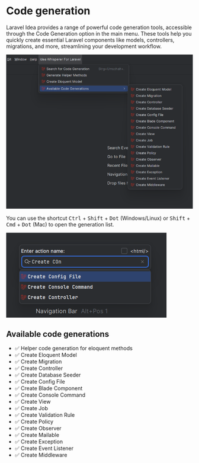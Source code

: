 # Code generation

Laravel Idea provides a range of powerful code generation tools,
accessible through the Code Generation option in the main menu. 
These tools help you quickly create essential Laravel components like models, controllers,
migrations, and more, streamlining your development workflow.

![Code generation](./images/codeGeneration/main-menu.png)

You can use the shortcut <kbd>Ctrl</kbd> + <kbd>Shift</kbd> + <kbd>Dot</kbd> (Windows/Linux) 
or <kbd>Shift</kbd> + <kbd>Cmd</kbd> + <kbd>Dot</kbd> (Mac) to open the generation list.

![Code generation](./images/codeGeneration/search-action.png)

## Available code generations

- ✅ Helper code generation for eloquent methods
- ✅ Create Eloquent Model
- ✅ Create Migration
- ✅ Create Controller
- ✅ Create Database Seeder
- ✅ Create Config File
- ✅ Create Blade Component
- ✅ Create Console Command
- ✅ Create View
- ✅ Create Job
- ✅ Create Validation Rule
- ✅ Create Policy
- ✅ Create Observer
- ✅ Create Mailable
- ✅ Create Exception
- ✅ Create Event Listener
- ✅ Create Middleware